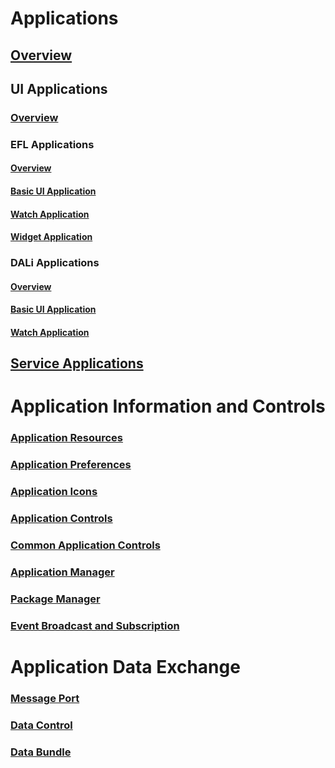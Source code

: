# Applications
## [Overview](applications.md)
## UI Applications
### [Overview](ui-app.md)
### EFL Applications
#### [Overview](efl-app.md)
#### [Basic UI Application](efl-ui-app.md)
#### [Watch Application](watch-app.md)
#### [Widget Application](widget-app.md)
### DALi Applications
#### [Overview](dali-app.md)
#### [Basic UI Application](dali-basic-app.md)
#### [Watch Application](dali-watch-app.md)
## [Service Applications](service-app.md)

# Application Information and Controls
### [Application Resources](app-resources.md)
### [Application Preferences](app-preferences.md)
### [Application Icons](app-icons.md)
### [Application Controls](app-controls.md)
### [Common Application Controls](common-appcontrol.md)
### [Application Manager](app-manager.md)
### [Package Manager](package-manager.md)
### [Event Broadcast and Subscription](event.md)

# Application Data Exchange
### [Message Port](message-port.md)
### [Data Control](data-control.md)
### [Data Bundle](data-bundles.md)

